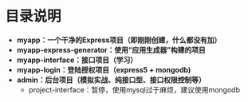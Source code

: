 # 目录说明
- **myapp：一个干净的Express项目（即刚刚创建，什么都没有加）**
- **myapp-express-generator：使用“应用生成器”构建的项目**
- **myapp-interface：接口项目（学习）**
- **myapp-login：登陆授权项目（express5 + mongodb)**
- **admin：后台项目（模拟实战、纯接口型、接口权限控制等）**
    - project-interface：暂停，使用mysql过于麻烦，建议使用mongodb


